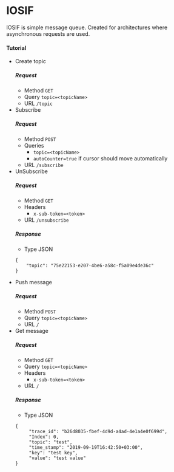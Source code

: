 # IOSIF

IOSIF is simple message queue. Created for architectures where asynchronous requests are used.  


#### Tutorial

* Create topic
    ##### Request  
    * Method `GET`  
    * Query  `topic=<topicName>`  
    * URL   `/topic`
* Subscribe
    ##### Request
   * Method `POST`  
   * Queries 
        * `topic=<topicName>`
        * `autoCounter=true` if cursor should move automatically    
   * URL   `/subscribe`
* UnSubscribe
    ##### Request
   * Method `GET`  
   * Headers 
        * `x-sub-token=<token>`    
   * URL   `/unsubscribe`
    ##### Response
    * Type JSON  
    ```
    {
        "topic": "75e22153-e207-4be6-a58c-f5a09e4de36c"
    }
* Push message
    ##### Request
   * Method `POST`  
   * Query  `topic=<topicName>`      
   * URL   `/`
* Get message
    ##### Request
   * Method `GET` 
   * Query  `topic=<topicName>`       
   * Headers 
        * `x-sub-token=<token>`    
   * URL   `/`
    ##### Response
    * Type JSON    
    ```
    {
         "trace_id": "b26d8035-fbef-4d9d-a4ad-4e1a4e0f699d",  
         "Index": 0,  
         "topic": "test",  
         "time_stamp": "2019-09-19T16:42:50+03:00",  
         "key": "test key",   
         "value": "test value"  
    }      